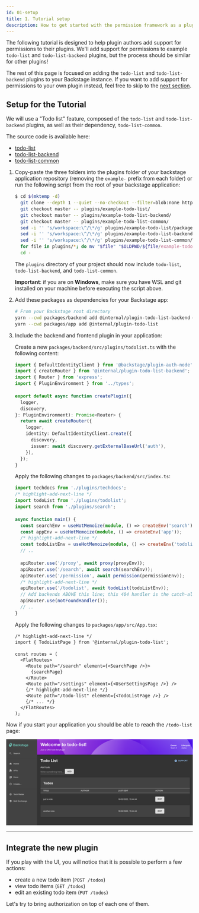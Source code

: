 ```yaml
---
id: 01-setup
title: 1. Tutorial setup
description: How to get started with the permission framework as a plugin author
---
```


The following tutorial is designed to help plugin authors add support for permissions to their plugins. We'll add support for permissions to example `todo-list` and `todo-list-backend` plugins, but the process should be similar for other plugins!

The rest of this page is focused on adding the `todo-list` and `todo-list-backend` plugins to your Backstage instance. If you want to add support for permissions to your own plugin instead, feel free to skip to the [next section](./02-adding-a-basic-permission-check.md).

## Setup for the Tutorial

We will use a "Todo list" feature, composed of the `todo-list` and `todo-list-backend` plugins, as well as their dependency, `todo-list-common`.

The source code is available here:

- [todo-list](https://github.com/backstage/backstage/blob/master/plugins/example-todo-list)
- [todo-list-backend](https://github.com/backstage/backstage/blob/master/plugins/example-todo-list-backend)
- [todo-list-common](https://github.com/backstage/backstage/blob/master/plugins/example-todo-list-common)

1. Copy-paste the three folders into the plugins folder of your backstage application repository (removing the `example-` prefix from each folder) or run the following script from the root of your backstage application:

   ```bash
   $ cd $(mktemp -d)
     git clone --depth 1 --quiet --no-checkout --filter=blob:none https://github.com/backstage/backstage.git .
     git checkout master -- plugins/example-todo-list/
     git checkout master -- plugins/example-todo-list-backend/
     git checkout master -- plugins/example-todo-list-common/
     sed -i '' 's/workspace:\^/\*/g' plugins/example-todo-list/package.json
     sed -i '' 's/workspace:\^/\*/g' plugins/example-todo-list-backend/package.json
     sed -i '' 's/workspace:\^/\*/g' plugins/example-todo-list-common/package.json
     for file in plugins/*; do mv "$file" "$OLDPWD/${file/example-todo/todo}"; done
     cd -
   ```

   The `plugins` directory of your project should now include `todo-list`, `todo-list-backend`, and `todo-list-common`.

   **Important**: if you are on **Windows**, make sure you have WSL and git installed on your machine before executing the script above.

2. Add these packages as dependencies for your Backstage app:

   ```sh
   # From your Backstage root directory
   yarn --cwd packages/backend add @internal/plugin-todo-list-backend @internal/plugin-todo-list-common
   yarn --cwd packages/app add @internal/plugin-todo-list
   ```

3. Include the backend and frontend plugin in your application:

   Create a new `packages/backend/src/plugins/todolist.ts` with the following content:

   ```typescript title="packages/backend/src/plugins/todolist.ts"
   import { DefaultIdentityClient } from '@backstage/plugin-auth-node';
   import { createRouter } from '@internal/plugin-todo-list-backend';
   import { Router } from 'express';
   import { PluginEnvironment } from '../types';

   export default async function createPlugin({
     logger,
     discovery,
   }: PluginEnvironment): Promise<Router> {
     return await createRouter({
       logger,
       identity: DefaultIdentityClient.create({
         discovery,
         issuer: await discovery.getExternalBaseUrl('auth'),
       }),
     });
   }
   ```

   Apply the following changes to `packages/backend/src/index.ts`:

   ```ts title="packages/backend/src/index.ts"
   import techdocs from './plugins/techdocs';
   /* highlight-add-next-line */
   import todoList from './plugins/todolist';
   import search from './plugins/search';

   async function main() {
     const searchEnv = useHotMemoize(module, () => createEnv('search'));
     const appEnv = useHotMemoize(module, () => createEnv('app'));
     /* highlight-add-next-line */
     const todoListEnv = useHotMemoize(module, () => createEnv('todolist'));
     // ..

     apiRouter.use('/proxy', await proxy(proxyEnv));
     apiRouter.use('/search', await search(searchEnv));
     apiRouter.use('/permission', await permission(permissionEnv));
     /* highlight-add-next-line */
     apiRouter.use('/todolist', await todoList(todoListEnv));
     // Add backends ABOVE this line; this 404 handler is the catch-all fallback
     apiRouter.use(notFoundHandler());
     // ..
   }
   ```

   Apply the following changes to `packages/app/src/App.tsx`:

   ```tsx title="packages/app/src/App.tsx"
   /* highlight-add-next-line */
   import { TodoListPage } from '@internal/plugin-todo-list';

   const routes = (
     <FlatRoutes>
       <Route path="/search" element={<SearchPage />}>
         {searchPage}
       </Route>
       <Route path="/settings" element={<UserSettingsPage />} />
       {/* highlight-add-next-line */}
       <Route path="/todo-list" element={<TodoListPage />} />
       {/* ... */}
     </FlatRoutes>
   );
   ```

Now if you start your application you should be able to reach the `/todo-list` page:

![Todo List plugin page](../../assets/permissions/permission-todo-list-page.png)

---

## Integrate the new plugin

If you play with the UI, you will notice that it is possible to perform a few actions:

- create a new todo item (`POST /todos`)
- view todo items (`GET /todos`)
- edit an existing todo item (`PUT /todos`)

Let's try to bring authorization on top of each one of them.
